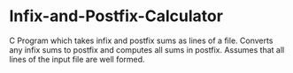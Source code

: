 # Infix-and-Postfix-Calculator
C Program which takes infix and postfix sums as lines of a file. Converts any infix sums to postfix and computes all sums in postfix. Assumes that all lines of the input file are well formed.
